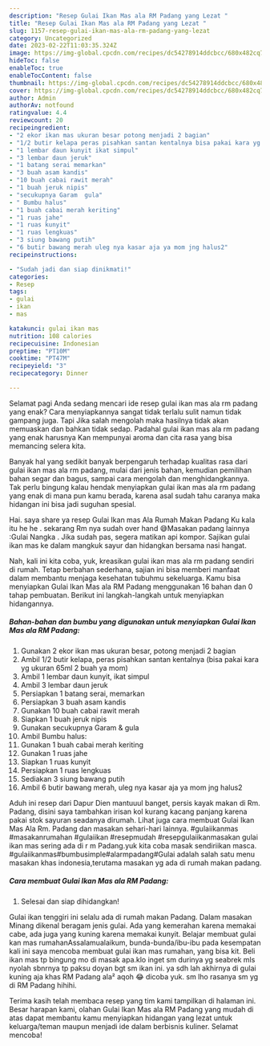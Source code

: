 ```yaml
---
description: "Resep Gulai Ikan Mas ala RM Padang yang Lezat "
title: "Resep Gulai Ikan Mas ala RM Padang yang Lezat "
slug: 1157-resep-gulai-ikan-mas-ala-rm-padang-yang-lezat
category: Uncategorized
date: 2023-02-22T11:03:35.324Z
image: https://img-global.cpcdn.com/recipes/dc54278914ddcbcc/680x482cq70/gulai-ikan-mas-ala-rm-padang-foto-resep-utama.jpg
hideToc: false
enableToc: true
enableTocContent: false
thumbnail: https://img-global.cpcdn.com/recipes/dc54278914ddcbcc/680x482cq70/gulai-ikan-mas-ala-rm-padang-foto-resep-utama.jpg
cover: https://img-global.cpcdn.com/recipes/dc54278914ddcbcc/680x482cq70/gulai-ikan-mas-ala-rm-padang-foto-resep-utama.jpg
author: Admin
authorAv: notfound
ratingvalue: 4.4
reviewcount: 20
recipeingredient:
- "2 ekor ikan mas ukuran besar potong menjadi 2 bagian"
- "1/2 butir kelapa peras pisahkan santan kentalnya bisa pakai kara yg ukuran 65ml 2 buah ya mom"
- "1 lembar daun kunyit ikat simpul"
- "3 lembar daun jeruk"
- "1 batang serai memarkan"
- "3 buah asam kandis"
- "10 buah cabai rawit merah"
- "1 buah jeruk nipis"
- "secukupnya Garam  gula"
- " Bumbu halus"
- "1 buah cabai merah keriting"
- "1 ruas jahe"
- "1 ruas kunyit"
- "1 ruas lengkuas"
- "3 siung bawang putih"
- "6 butir bawang merah uleg nya kasar aja ya mom jng halus2"
recipeinstructions:

- "Sudah jadi dan siap dinikmati!"
categories:
- Resep
tags:
- gulai
- ikan
- mas

katakunci: gulai ikan mas 
nutrition: 108 calories
recipecuisine: Indonesian
preptime: "PT10M"
cooktime: "PT47M"
recipeyield: "3"
recipecategory: Dinner

---
```



Selamat pagi Anda sedang mencari ide resep gulai ikan mas ala rm padang yang enak? Cara menyiapkannya sangat tidak terlalu sulit namun tidak gampang juga. Tapi Jika salah mengolah maka hasilnya tidak akan memuaskan dan bahkan tidak sedap. Padahal gulai ikan mas ala rm padang yang enak harusnya Kan mempunyai aroma dan cita rasa yang bisa memancing selera kita.


Banyak hal yang sedikit banyak berpengaruh terhadap kualitas rasa dari gulai ikan mas ala rm padang, mulai dari jenis bahan, kemudian pemilihan bahan segar dan bagus, sampai cara mengolah dan menghidangkannya. Tak perlu bingung kalau hendak menyiapkan gulai ikan mas ala rm padang yang enak di mana pun kamu berada, karena asal sudah tahu caranya maka hidangan ini bisa jadi suguhan spesial.

Hai. saya share ya resep Gulai Ikan mas Ala Rumah Makan Padang Ku kala itu he he . sekarang Rm nya sudah over hand 😅Masakan padang lainnya :Gulai Nangka . Jika sudah pas, segera matikan api kompor. Sajikan gulai ikan mas ke dalam mangkuk sayur dan hidangkan bersama nasi hangat.


Nah, kali ini kita coba, yuk, kreasikan gulai ikan mas ala rm padang sendiri di rumah. Tetap berbahan sederhana, sajian ini bisa memberi manfaat dalam membantu menjaga kesehatan tubuhmu sekeluarga. Kamu bisa menyiapkan Gulai Ikan Mas ala RM Padang menggunakan 16 bahan dan 0 tahap pembuatan. Berikut ini langkah-langkah untuk menyiapkan hidangannya.

<!--inarticleads1-->

##### Bahan-bahan dan bumbu yang digunakan untuk menyiapkan Gulai Ikan Mas ala RM Padang:

1. Gunakan 2 ekor ikan mas ukuran besar, potong menjadi 2 bagian
1. Ambil 1/2 butir kelapa, peras pisahkan santan kentalnya (bisa pakai kara yg ukuran 65ml 2 buah ya mom)
1. Ambil 1 lembar daun kunyit, ikat simpul
1. Ambil 3 lembar daun jeruk
1. Persiapkan 1 batang serai, memarkan
1. Persiapkan 3 buah asam kandis
1. Gunakan 10 buah cabai rawit merah
1. Siapkan 1 buah jeruk nipis
1. Gunakan secukupnya Garam &amp; gula
1. Ambil  Bumbu halus:
1. Gunakan 1 buah cabai merah keriting
1. Gunakan 1 ruas jahe
1. Siapkan 1 ruas kunyit
1. Persiapkan 1 ruas lengkuas
1. Sediakan 3 siung bawang putih
1. Ambil 6 butir bawang merah, uleg nya kasar aja ya mom jng halus2


Aduh ini resep dari Dapur Dien mantuuul banget, persis kayak makan di Rm. Padang, disini saya tambahkan irisan kol kurang kacang panjang karena pakai stok sayuran seadanya dirumah. Lihat juga cara membuat Gulai Ikan Mas Ala Rm. Padang dan masakan sehari-hari lainnya. #gulaiikanmas #masakanrumahan #gulaiikan #resepmudah #resepgulaiikanmasakan gulai ikan mas sering ada di r m Padang.yuk kita coba masak sendiriikan masca. #gulaiikanmas#bumbusimple#alarmpadang#Gulai adalah salah satu menu masakan khas indonesia,terutama masakan yg ada di rumah makan padang. 

<!--inarticleads2-->

##### Cara membuat Gulai Ikan Mas ala RM Padang:


1. Selesai dan siap dihidangkan!

Gulai ikan tenggiri ini selalu ada di rumah makan Padang. Dalam masakan Minang dikenal beragam jenis gulai. Ada yang kemerahan karena memakai cabe, ada juga yang kuning karena memakai kunyit. Belajar membuat gulai kan mas rumahanAssalamualaikum, bunda-bunda/ibu-ibu pada kesempatan kali ini saya mencoba membuat gulai ikan mas rumahan, yang bisa kit. Beli ikan mas tp bingung mo di masak apa.klo inget sm durinya yg seabrek mls nyolah sbnrnya tp paksu doyan bgt sm ikan ini. ya sdh lah akhirnya di gulai kuning aja khas RM Padang ala² aqoh 😂 dicoba yuk. sm lho rasanya sm yg di RM Padang hihihi. 

Terima kasih telah membaca resep yang tim kami tampilkan di halaman ini. Besar harapan kami, olahan Gulai Ikan Mas ala RM Padang yang mudah di atas dapat membantu kamu menyiapkan hidangan yang lezat untuk keluarga/teman maupun menjadi ide dalam berbisnis kuliner. Selamat mencoba!
